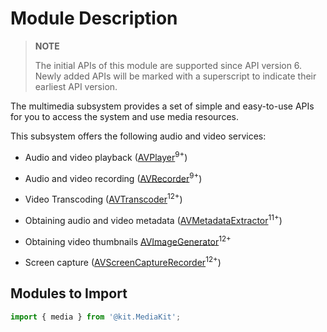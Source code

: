 # Module Description

> **NOTE**
>
> The initial APIs of this module are supported since API version 6. Newly added APIs will be marked with a superscript to indicate their earliest API version.

The multimedia subsystem provides a set of simple and easy-to-use APIs for you to access the system and use media resources.

This subsystem offers the following audio and video services:

- Audio and video playback ([AVPlayer](arkts-apis-media-AVPlayer.md)<sup>9+</sup>)

- Audio and video recording ([AVRecorder](arkts-apis-media-AVRecorder.md)<sup>9+</sup>)

- Video Transcoding ([AVTranscoder](arkts-apis-media-AVTranscoder.md)<sup>12+</sup>)

- Obtaining audio and video metadata ([AVMetadataExtractor](arkts-apis-media-AVMetadataExtractor.md)<sup>11+</sup>)

- Obtaining video thumbnails [AVImageGenerator](arkts-apis-media-AVImageGenerator.md)<sup>12+</sup>

- Screen capture ([AVScreenCaptureRecorder](arkts-apis-media-AVScreenCaptureRecorder.md)<sup>12+</sup>)

## Modules to Import

```ts
import { media } from '@kit.MediaKit';
```
